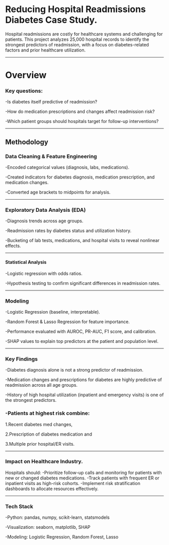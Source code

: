 # Reducing Hospital Readmissions Diabetes Case Study.
Hospital readmissions are costly for healthcare systems and challenging for patients. This project analyzes 25,000 hospital records to identify the strongest predictors of readmission, with a focus on diabetes-related factors and prior healthcare utilization.

---
# Overview

### Key questions:

-Is diabetes itself predictive of readmission?

-How do medication prescriptions and changes affect readmission risk?

-Which patient groups should hospitals target for follow-up interventions?

---
## Methodology
### Data Cleaning & Feature Engineering
-Encoded categorical values (diagnosis, labs, medications).

-Created indicators for diabetes diagnosis, medication prescription, and medication changes.

-Converted age brackets to midpoints for analysis.

---

### Exploratory Data Analysis (EDA)
-Diagnosis trends across age groups.

-Readmission rates by diabetes status and utilization history.

-Bucketing of lab tests, medications, and hospital visits to reveal nonlinear effects.

---

#### Statistical Analysis
-Logistic regression with odds ratios.

-Hypothesis testing to confirm significant differences in readmission rates.

---

### Modeling
-Logistic Regression (baseline, interpretable).

-Random Forest & Lasso Regression for feature importance.

-Performance evaluated with AUROC, PR-AUC, F1 score, and calibration.

-SHAP values to explain top predictors at the patient and population level.

---

### Key Findings
-Diabetes diagnosis alone is not a strong predictor of readmission.

-Medication changes and prescriptions for diabetes are highly predictive of readmission across all age groups.

-History of high hospital utilization (inpatient and emergency visits) is one of the strongest predictors.

### -Patients at highest risk combine:
1.Recent diabetes med changes,

2.Prescription of diabetes medication and

3.Multiple prior hospital/ER visits.

---

### Impact on Healthcare Industry.
Hospitals should: 
-Prioritize follow-up calls and monitoring for patients with new or changed diabetes medications.
-Track patients with frequent ER or inpatient visits as high-risk cohorts.
-Implement risk stratification dashboards to allocate resources effectively.

---

### Tech Stack
-Python: pandas, numpy, scikit-learn, statsmodels

-Visualization: seaborn, matplotlib, SHAP

-Modeling: Logistic Regression, Random Forest, Lasso

